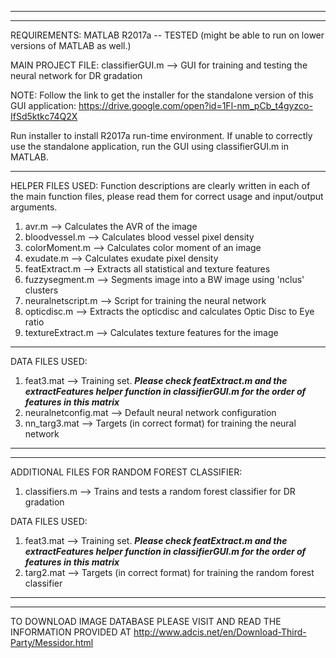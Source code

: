 *********************************************************************
*********************************************************************
REQUIREMENTS: MATLAB R2017a -- TESTED (might be able to run on lower 
versions of MATLAB as well.)

MAIN PROJECT FILE:
classifierGUI.m --> GUI for training and testing the neural network 
for DR gradation

NOTE: Follow the link to get the installer for the standalone 
version of this GUI application: 
https://drive.google.com/open?id=1Fl-nm_pCb_t4gyzco-IfSd5ktkc74Q2X

Run installer to install R2017a run-time environment. If unable to 
correctly use the standalone application, run the GUI using 
classifierGUI.m in MATLAB.

*********************************************************************
HELPER FILES USED:
Function descriptions are clearly written in each of the main 
function files, please read them for correct usage and input/output 
arguments.

1) avr.m --> Calculates the AVR of the image
2) bloodvessel.m --> Calculates blood vessel pixel density
3) colorMoment.m --> Calculates color moment of an image
4) exudate.m --> Calculates exudate pixel density
5) featExtract.m --> Extracts all statistical and texture features
6) fuzzysegment.m --> Segments image into a BW image using 'nclus' 
clusters
7) neuralnetscript.m --> Script for training the neural network
8) opticdisc.m --> Extracts the opticdisc and calculates Optic Disc 
to Eye ratio
9) textureExtract.m --> Calculates texture features for the image

*********************************************************************
DATA FILES USED:
1) feat3.mat --> Training set. ***Please check featExtract.m and the 
extractFeatures helper function in classifierGUI.m for the order of 
features in this matrix***
2) neuralnetconfig.mat --> Default neural network configuration
3) nn_targ3.mat --> Targets (in correct format) for training the 
neural network

*********************************************************************
*********************************************************************
ADDITIONAL FILES FOR RANDOM FOREST CLASSIFIER:
1) classifiers.m --> Trains and tests a random forest classifier for 
DR gradation

DATA FILES USED:
1) feat3.mat --> Training set. ***Please check featExtract.m and the 
extractFeatures helper function in classifierGUI.m for the order of 
features in this matrix***
2) targ2.mat --> Targets (in correct format) for training the random 
forest classifier

*********************************************************************
*********************************************************************
TO DOWNLOAD IMAGE DATABASE PLEASE VISIT AND READ THE INFORMATION
PROVIDED AT http://www.adcis.net/en/Download-Third-Party/Messidor.html
